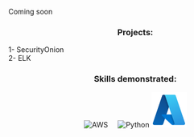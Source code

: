 Coming soon 

<h3 align="center">Projects: </h3>
  1- SecurityOnion 
  <br>
  2- ELK 
  
  
  <h3 align="center">Skills demonstrated:</h3>

<p align="center">
  <img src="https://cdn.jsdelivr.net/gh/devicons/devicon/icons/amazonwebservices/amazonwebservices-original-wordmark.svg" alt="AWS" width="70"/>
  &nbsp;&nbsp;&nbsp;
  <img src="https://cdn.jsdelivr.net/gh/devicons/devicon/icons/python/python-original.svg" alt="Python" width="70"/>
  <img src="./azure.png" alt="PS" width="70"/>

</p>
</p>

